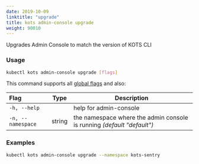 ```yaml
---
date: 2019-10-09
linktitle: "upgrade"
title: kots admin-console upgrade
weight: 90010
---
```


Upgrades Admin Console to match the version of KOTS CLI


### Usage
```bash
kubectl kots admin-console upgrade [flags]
```

This command supports all [global flags](/kots-cli/global-flags/) and also:

| Flag                 | Type | Description |
|:----------------------|------|-------------|
| `-h, --help`   |  |          help for admin-console |
| `-n, --namespace` | string |   the namespace where the admin console is running _(default "default")_ |

### Examples
```bash
kubectl kots admin-console upgrade --namespace kots-sentry
```
